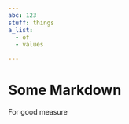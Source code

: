 ```yaml
---
abc: 123
stuff: things
a_list:
  - of
  - values

---
```

































# Some Markdown

For good measure































